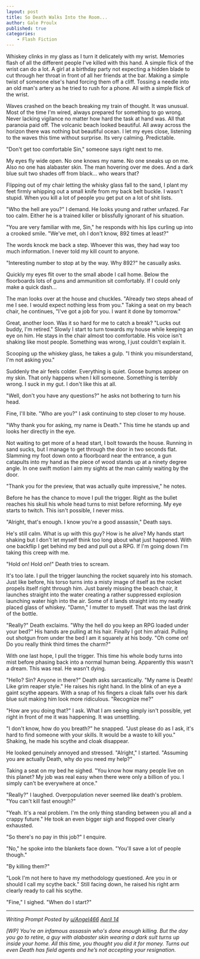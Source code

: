 ```yaml
---
layout: post
title: So Death Walks Into the Room...
author: Gale Proulx
published: true
categories: 
    - Flash Fiction
---
```


Whiskey clinks in my glass as I turn it delicately with my wrist. Memories flash of all the different people I've killed with this hand. A simple flick of the wrist can do a lot. A girl at a birthday party not expecting a hidden blade to cut through her throat in front of all her friends at the bar. Making a simple twist of someone else's hand forcing them off a cliff. Tossing a needle into an old man's artery as he tried to rush for a phone. All with a simple flick of the wrist.

Waves crashed on the beach breaking my train of thought. It was unusual. Most of the time I'm wired, always prepared for something to go wrong. Never lacking vigilance no matter how hard the task at hand was. All that paranoia paid off. The volcanic beach looked beautiful. All away across the horizon there was nothing but beautiful ocean. I let my eyes close, listening to the waves this time without surprise. Its very calming. Predictable.

"Don't get too comfortable Sin," someone says right next to me.

My eyes fly wide open. No one knows my name. No one sneaks up on me. Also no one has alabaster skin. The man hovering over me does. And a dark blue suit two shades off from black... who wears that?

Flipping out of my chair letting the whisky glass fall to the sand, I plant my feet firmly whipping out a small knife from my back belt buckle. I wasn't stupid. When you kill a lot of people you get put on a lot of shit lists.

"Who the hell are you?" I demand. He looks young and rather unfazed. Far too calm. Either he is a trained killer or blissfully ignorant of his situation.

"You are very familiar with me, Sin," he responds with his lips curling up into a crooked smile. "We've met, oh I don't know, 892 times at least?"

The words knock me back a step. Whoever this was, they had way too much information. I never told my kill count to anyone.

"Interesting number to stop at by the way. Why 892?" he casually asks.

Quickly my eyes flit over to the small abode I call home. Below the floorboards lots of guns and ammunition sit comfortably. If I could only make a quick dash...

The man looks over at the house and chuckles. "Already two steps ahead of me I see. I would expect nothing less from you." Taking a seat on my beach chair, he continues, "I've got a job for you. I want it done by tomorrow."

Great, another loon. Was it so hard for me to catch a break? "Lucks out buddy, I'm retired." Slowly I start to turn towards my house while keeping an eye on him. He stays in the chair almost too comfortable. His voice isn't shaking like most people. Something was wrong, I just couldn't explain it.

Scooping up the whiskey glass, he takes a gulp. "I think you misunderstand, I'm not asking you."

Suddenly the air feels colder. Everything is quiet. Goose bumps appear on my skin. That only happens when I kill someone. Something is terribly wrong. I suck in my gut. I don't like this at all.

"Well, don't you have any questions?" he asks not bothering to turn his head.

Fine, I'll bite. "Who are you?" I ask continuing to step closer to my house.

"Why thank you for asking, my name is Death." This time he stands up and looks her directly in the eye.

Not waiting to get more of a head start, I bolt towards the house. Running in sand sucks, but I manage to get through the door in two seconds flat. Slamming my foot down onto a floorboard near the entrance, a gun catapults into my hand as the piece of wood stands up at a ninety degree angle. In one swift motion I aim my sights at the man calmly waiting by the door.

"Thank you for the preview, that was actually quite impressive," he notes.

Before he has the chance to move I pull the trigger. Right as the bullet reaches his skull his whole head turns to mist before reforming. My eye starts to twitch. This isn't possible, I never miss.

"Alright, that's enough. I know you're a good assassin," Death says.

He's still calm. What is up with this guy? How is he alive? My hands start shaking but I don't let myself think too long about what just happened. With one backflip I get behind my bed and pull out a RPG. If I'm going down I'm taking this creep with me.

"Hold on! Hold on!" Death tries to scream.

It's too late. I pull the trigger launching the rocket squarely into his stomach. Just like before, his torso turns into a misty image of itself as the rocket propels itself right through him. Just barely missing the beach chair, it launches straight into the water creating a rather suppressed explosion launching water high into the air. Some of it lands straight into my neatly placed glass of whiskey. "Damn," I mutter to myself. That was the last drink of the bottle.

"Really?" Death exclaims. "Why the hell do you keep an RPG loaded under your bed?" His hands are pulling at his hair. Finally I got him afraid. Pulling out shotgun from under the bed I am it squarely at his body. "Oh come on! Do you really think third times the charm?"

With one last hope, I pull the trigger. This time his whole body turns into mist before phasing back into a normal human being. Apparently this wasn't a dream. This was real. He wasn't dying.

"Hello? Sin? Anyone in there?" Death asks sarcastically. "My name is Death! Like grim reaper style." He raises his right hand. In the blink of an eye a gaint scythe appears. With a snap of his fingers a cloak falls over his dark blue suit making him look more ridiculous. "Recognize me?"

"How are you doing that?" I ask. What I am seeing simply isn't possible, yet right in front of me it was happening. It was unsettling.

"I don't know, how do you breath?" he snapped. "Just please do as I ask, it's hard to find someone with your skills. It would be a waste to kill you." Shaking, he made his scythe and cloak disappear.

He looked genuinely annoyed and stressed. "Alright," I started. "Assuming you are actually Death, why do you need my help?"

Taking a seat on my bed he sighed. "You know how many people live on this planet? My job was real easy when there were only a billion of you. I simply can't be everywhere at once."

"Really?" I laughed. Overpopulation never seemed like death's problem. "You can't kill fast enough?"

"Yeah. It's a real problem. I'm the only thing standing between you all and a crappy future." He took an even bigger sigh and flopped over clearly exhausted.

"So there's no pay in this job?" I enquire.

"No," he spoke into the blankets face down. "You'll save a lot of people though."

"By killing them?"

"Look I'm not here to have my methodology questioned. Are you in or should I call my scythe back." Still facing down, he raised his right arm clearly ready to call his scythe.

"Fine," I sighed. "When do I start?"

---

*Writing Prompt Posted by [u/Angel466](https://www.reddit.com/user/Angel466/) [April 14](https://www.reddit.com/r/WritingPrompts/comments/mqr6in/wp_youre_an_infamous_assassin_whos_done_enough/)*

*[WP] You’re an infamous assassin who's done enough killing. But the day you go to retire, a guy with alabaster skin wearing a dark suit turns up inside your home. All this time, you thought you did it for money. Turns out even Death has field agents and he’s not accepting your resignation.*


